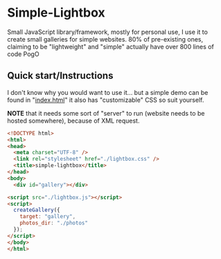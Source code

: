 # Simple-Lightbox

Small JavaScript library/framework, mostly for personal use, I use it to create small galleries for simple websites. 80% of pre-existing ones, claiming to be "lightweight" and "simple" actually have over 800 lines of code PogO

## Quick start/Instructions

I don't know why you would want to use it... but a simple demo can be found in "[index.html](https://github.com/Zermil/simple-lightbox/blob/master/index.html)" it also has "customizable" CSS so suit yourself. 

**NOTE** that it needs some sort of "server" to run (website needs to be hosted somewhere), because of XML request.

```html
<!DOCTYPE html>
<html>
<head>
  <meta charset="UTF-8" />
  <link rel="stylesheet" href="./lightbox.css" />
  <title>simple-lightbox</title>
</head>
<body>
  <div id="gallery"></div>

<script src="./lightbox.js"></script>
<script>
  createGallery({
    target: "gallery",
    photos_dir: "./photos"
  });
</script>
</body>
</html>
```